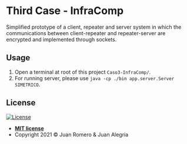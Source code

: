 # Third Case - InfraComp

Simplified prototype of a client, repeater and server system in which the communications between client-repeater and repeater-server are encrypted and implemented through sockets.

## Usage

1. Open a terminal at root of this project `Caso3-InfraComp/`.
2. For running server, please use `java -cp ./bin app.server.Server SIMETRICO`.

## License

[![License](http://img.shields.io/:license-mit-blue.svg?style=flat-square)](http://badges.mit-license.org)

- **[MIT license](LICENSE)**
- Copyright 2021 © Juan Romero & Juan Alegría
